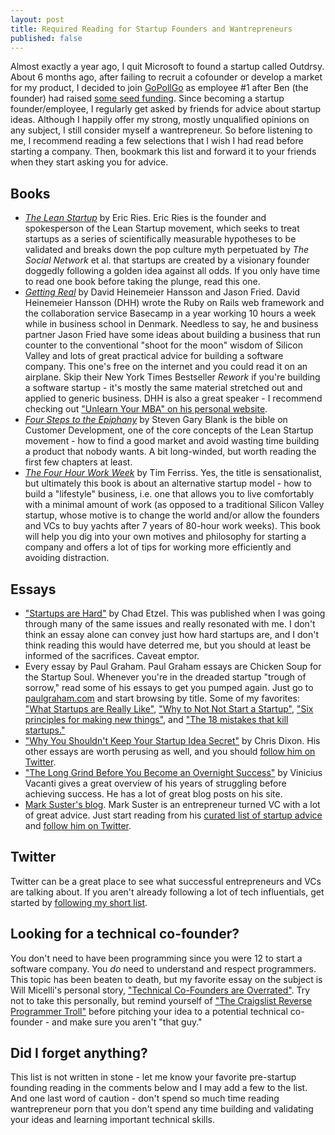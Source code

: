 ```yaml
---
layout: post
title: Required Reading for Startup Founders and Wantrepreneurs
published: false
---
```


Almost exactly a year ago, I quit Microsoft to found a startup called Outdrsy. About 6 months ago, after failing to recruit a cofounder or develop a market for my product, I decided to join <a href='http://gopollgo.com/' target='_blank'>GoPollGo</a> as employee #1 after Ben (the founder) had raised <a href='http://techcrunch.com/2011/07/27/polling-startup-gopollgo-redesigns-with-realtime-analytics/' target='_blank'>some seed funding</a>. Since becoming a startup founder/employee, I regularly get asked by friends for advice about startup ideas. Although I happily offer my strong, mostly unqualified opinions on any subject, I still consider myself a wantrepreneur. So before listening to me, I recommend reading a few selections that I wish I had read before starting a company. Then, bookmark this list and forward it to your friends when they start asking you for advice.

## Books
<ul class='long'>
  <li><a href="http://www.amazon.com/"><em>The Lean Startup</em></a> by Eric Ries. Eric Ries is the founder and spokesperson of the Lean Startup movement, which seeks to treat startups as a series of scientifically measurable hypotheses to be validated and breaks down the pop culture myth perpetuated by <em>The Social Network</em> et al. that startups are created by a visionary founder doggedly following a golden idea against all odds. If you only have time to read one book before taking the plunge, read this one.</li>
  <li><a href='http://gettingreal.37signals.com/' target='_blank'><em>Getting Real</em></a> by David Heinemeier Hansson and Jason Fried. David Heinemeier Hansson (DHH) wrote the Ruby on Rails web framework and the collaboration service Basecamp in a year working 10 hours a week while in business school in Denmark. Needless to say, he and business partner Jason Fried have some ideas about building a business that run counter to the conventional "shoot for the moon" wisdom of Silicon Valley and lots of great practical advice for building a software company. This one's free on the internet and you could read it on an airplane. Skip their New York Times Bestseller <em>Rework</em> if you're building a software startup - it's mostly the same material stretched out and applied to generic business. DHH is also a great speaker - I recommend checking out <a href='http://david.heinemeierhansson.com/' target='_blank'>"Unlearn Your MBA" on his personal website</a>.</li>
  <li><a href='http://www.amazon.com/'><em>Four Steps to the Epiphany</em></a> by Steven Gary Blank is the bible on Customer Development, one of the core concepts of the Lean Startup movement - how to find a good market and avoid wasting time building a product that nobody wants. A bit long-winded, but worth reading the first few chapters at least.</li>
  <li><a href='http://www.amazon.com/'><em>The Four Hour Work Week</em></a> by Tim Ferriss. Yes, the title is sensationalist, but ultimately this book is about an alternative startup model - how to build a "lifestyle" business, i.e. one that allows you to live comfortably with a minimal amount of work (as opposed to a traditional Silicon Valley startup, whose motive is to change the world and/or allow the founders and VCs to buy yachts after 7 years of 80-hour work weeks). This book will help you dig into your own motives and philosophy for starting a company and offers a lot of tips for working more efficiently and avoiding distraction.</li>
</ul>

## Essays
<ul class='long'>
  <li><a href='http://blog.jazzychad.net/2011/05/02/startups-are-hard.html' target='_blank'>"Startups are Hard"</a> by Chad Etzel. This was published when I was going through many of the same issues and really resonated with me. I don't think an essay alone can convey just how hard startups are, and I don't think reading this would have deterred me, but you should at least be informed of the sacrifices. Caveat emptor.</li>
  <li>Every essay by Paul Graham. Paul Graham essays are Chicken Soup for the Startup Soul. Whenever you're in the dreaded startup "trough of sorrow," read some of his essays to get you pumped again. Just go to <a href='http://paulgraham.com/articles.html' target='_blank'>paulgraham.com</a> and start browsing by title. Some of my favorites: <a href='http://paulgraham.com/really.html' target='_blank'>"What Startups are Really Like"</a>, <a href='http://paulgraham.com/notnot.html' target='_blank'>"Why to Not Not Start a Startup"</a>, <a href='http://paulgraham.com/newthings.html' target='_blank'>"Six principles for making new things"</a>, and <a href='http://paulgraham.com/startupmistakes.html' target='_blank'>"The 18 mistakes that kill startups."</a></li>
  <li><a href='http://cdixon.org/2009/08/22/why-you-shouldnt-keep-your-startup-idea-secret/' target='_blank'>"Why You Shouldn't Keep Your Startup Idea Secret"</a> by Chris Dixon. His other essays are worth perusing as well, and you should <a href='http://twitter.com/cdixon'>follow him on Twitter</a>.</li>
  <li><a href='http://viniciusvacanti.com/2011/09/12/the-long-grind-before-you-become-an-overnight-success/' target='_blank'>"The Long Grind Before You Become an Overnight Success"</a> by Vinicius Vacanti gives a great overview of his years of struggling before achieving success. He has a lot of great blog posts on his site.</li>
  <li><a href='http://www.bothsidesofthetable.com'>Mark Suster's blog</a>. Mark Suster is an entrepreneur turned VC with a lot of great advice. Just start reading from his <a href='http://www.bothsidesofthetable.com/on-entrepeneurship/' target='_blank'>curated list of startup advice</a> and <a href='http://twitter.com/msuster'>follow him on Twitter</a>.</li>
</ul>

## Twitter
Twitter can be a great place to see what successful entrepreneurs and VCs are talking about. If you aren't already following a lot of tech influentials, get started by <a href='https://twitter.com/samgrossberg/tech'>following my short list</a>.

## Looking for a technical co-founder?
You don't need to have been programming since you were 12 to start a software company. You <em>do</em> need to understand and respect programmers. This topic has been beaten to death, but my favorite essay on the subject is Will Micelli's personal story, <a href='http://lederhosenlabs.com/2011/05/31/technical-co-founders-are-overrated/' target='_blank'>"Technical Co-Founders are Overrated"</a>. Try not to take this personally, but remind yourself of <a href='http://teddziuba.com/2011/07/the-craigslist-reverse-programmer-troll.html' target='_blank'>"The Craigslist Reverse Programmer Troll"</a> before pitching your idea to a potential technical co-founder - and make sure you aren't "that guy."

## Did I forget anything?
This list is not written in stone - let me know your favorite pre-startup founding reading in the comments below and I may add a few to the list. And one last word of caution - don't spend so much time reading wantrepreneur porn that you don't spend any time building and validating your ideas and learning important technical skills.
